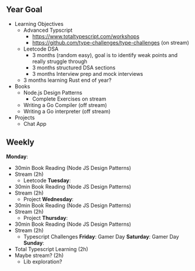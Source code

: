 ## Year Goal

- Learning Objectives
	- Advanced Typscript
		- https://www.totaltypescript.com/workshops
		- https://github.com/type-challenges/type-challenges (on stream)
	- Leetcode DSA
		- 3 months (random easy), goal is to identify weak points and really struggle through
		- 3 months structured DSA sections
		- 3 months Interview prep and mock interviews
	- 3 months learning Rust end of year?
- Books
	- Node.js Design Patterns
		- Complete Exercises on stream
	- Writing a Go Compiler (off stream)
	- Writing a Go interpreter (off stream)
- Projects
	- Chat App

## Weekly

**Monday**:
 - 30min Book Reading (Node JS Design Patterns)
 - Stream (2h)
	 - Leetcode
**Tuesday**:
 - 30min Book Reading (Node JS Design Patterns)
 - Stream (2h)
	 - Project
**Wednesday**:
 - 30min Book Reading (Node JS Design Patterns)
 - Stream (2h)
	 - Project
**Thursday**:
 - 30min Book Reading (Node JS Design Patterns)
 - Stream (2h)
	 - Typescript Challenges
**Friday**:
	Gamer Day
**Saturday**:
	Gamer Day
**Sunday**:
 - Total Typescript Learning (2h)
 - Maybe stream? (2h)
	 - Lib exploration?


